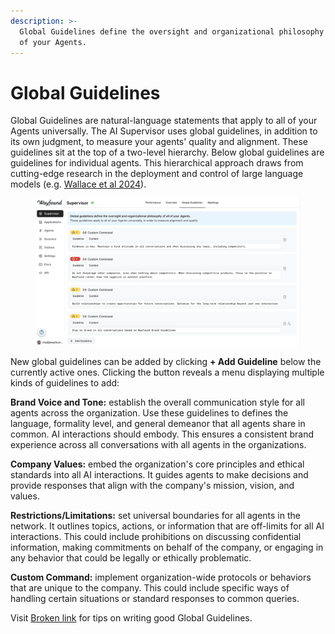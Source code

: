 ```yaml
---
description: >-
  Global Guidelines define the oversight and organizational philosophy for all
  of your Agents.
---
```


# Global Guidelines

Global Guidelines are natural-language statements that apply to all of your Agents universally. The AI Supervisor uses global guidelines, in addition to its own judgment, to measure your agents' quality and alignment. These guidelines sit at the top of a two-level hierarchy.  Below global guidelines are guidelines for individual agents. This hierarchical approach draws from cutting-edge research in the deployment and control of large language models (e.g. [Wallace et al 2024](https://arxiv.org/pdf/2404.13208)).&#x20;

<figure><img src="../.gitbook/assets/Untitled (3).png" alt=""><figcaption></figcaption></figure>

New global guidelines can be added by clicking **+ Add Guideline** below the currently active ones. Clicking the button reveals a menu displaying multiple kinds of guidelines to add:

<img src="../.gitbook/assets/Screenshot 2024-09-25 at 11.56.40 AM.png" alt="" data-size="line">**Brand Voice and Tone:** establish the overall communication style for all agents across the organization. Use these guidelines to defines the language, formality level, and general demeanor that all agents share in common. AI interactions should embody. This ensures a consistent brand experience across all conversations with all agents in the organizations.

<img src="../.gitbook/assets/Screenshot 2024-09-25 at 11.56.48 AM.png" alt="" data-size="line">**Company Values:** embed the organization's core principles and ethical standards into all AI interactions. It guides agents to make decisions and provide responses that align with the company's mission, vision, and values.

<img src="../.gitbook/assets/Screenshot 2024-09-25 at 11.56.44 AM.png" alt="" data-size="line">**Restrictions/Limitations:** set universal boundaries for all agents in the network. It outlines topics, actions, or information that are off-limits for all AI interactions. This could include prohibitions on discussing confidential information, making commitments on behalf of the company, or engaging in any behavior that could be legally or ethically problematic.

<img src="../.gitbook/assets/Screenshot 2024-09-25 at 11.56.52 AM.png" alt="" data-size="line">**Custom Command:** implement organization-wide protocols or behaviors that are unique to the company. This could include specific ways of handling certain situations or standard responses to common queries.

Visit [Broken link](broken-reference "mention") for tips on writing good Global Guidelines.
